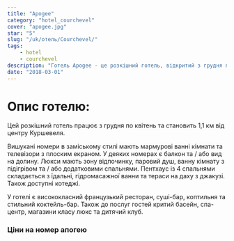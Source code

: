 ```yaml
---
title: "Apogee"
category: "hotel_courchevel"
cover: "apogee.jpg"
star: "5"
slug: "/uk/отель/Courchevel/"
tags:
    - hotel
    - courchevel
description: "Готель Apogee - це розкішний готель, відкритий з грудня по квітень, розташований за 1,1 км від центру Куршевеля."
date: "2018-03-01"
---
```


# Опис готелю:
Цей розкішний готель працює з грудня по квітень та становить 1,1 км від центру Куршевеля.

Вишукані номери в заміському стилі мають мармурові ванні кімнати та телевізори з плоским екраном. У деяких номерах є балкон та / або вид на долину. Люкси мають зону відпочинку, паровий душ, ванну кімнату з підігрівом та / або додатковими спальнями. Пентхаус із 4 спальнями складається з їдальні, гідромасажної ванни та тераси на даху з джакузі. Також доступні котеджі.

У готелі є висококласний французький ресторан, суші-бар, коптильня та стильний коктейль-бар. Також до послуг гостей критий басейн, спа-центр, магазини класу люкс та дитячий клуб.


### Ціни на номер апогею
